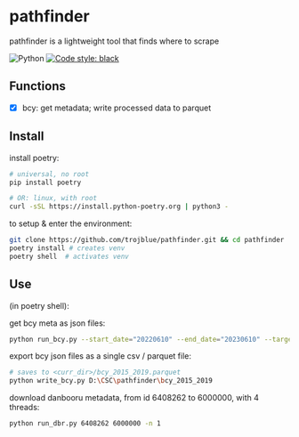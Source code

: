 # pathfinder
pathfinder is a lightweight tool that finds where to scrape

![Python](https://img.shields.io/badge/python-3.10-blue.svg) 
[![Code style: black](https://img.shields.io/badge/code%20style-black-000000.svg)](https://github.com/psf/black)

## Functions
- [x] bcy: get metadata; write processed data to parquet

## Install

install poetry:   
```bash
# universal, no root
pip install poetry

# OR: linux, with root
curl -sSL https://install.python-poetry.org | python3 -
```

to setup & enter the environment:
```bash
git clone https://github.com/trojblue/pathfinder.git && cd pathfinder
poetry install # creates venv
poetry shell  # activates venv
```

## Use
(in poetry shell):

get bcy meta as json files:
```bash
python run_bcy.py --start_date="20220610" --end_date="20230610" --target_dir="jsons"
```

export bcy json files as a single csv / parquet file:
```bash
# saves to <curr_dir>/bcy_2015_2019.parquet
python write_bcy.py D:\CSC\pathfinder\bcy_2015_2019
```

download danbooru metadata, from id 6408262 to 6000000, with 4 threads:
```bash
python run_dbr.py 6408262 6000000 -n 1
```
